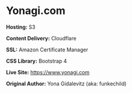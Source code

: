 # Yonagi.com
<b>Hosting:</b> S3

<b>Content Delivery:</b> Cloudflare

<b>SSL:</b> Amazon Certificate Manager

<b>CSS Library:</b> Bootstrap 4

<b>Live Site:</b> https://www.yonagi.com

<b>Original Author:</b> Yona Gidalevitz (aka: funkechild)
